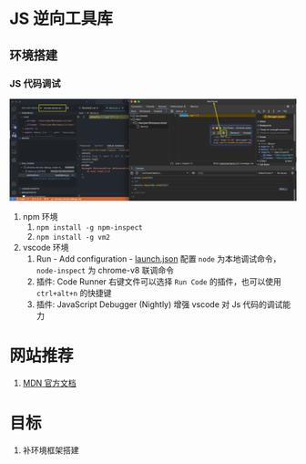 # JS 逆向工具库

## 环境搭建

### JS 代码调试
![js-code-debug-with-chrome-devtools](img/js-code-debug-with-chrome-devtools.png)
1. npm 环境
   1. `npm install -g npm-inspect`
   2. `npm install -g vm2`
2. vscode 环境
   1. Run - Add configuration - [launch.json](.vscode/launch.json)
   配置 `node` 为本地调试命令，`node-inspect` 为 chrome-v8 联调命令
   2. 插件: Code Runner
   右键文件可以选择 `Run Code` 的插件，也可以使用 `ctrl+alt+n` 的快捷键
   3. 插件: JavaScript Debugger (Nightly)
   增强 vscode 对 Js 代码的调试能力


# 网站推荐

1. [MDN 官方文档](https://developer.mozilla.org/zh-CN/docs/Web/API)


# 目标

1. 补环境框架搭建